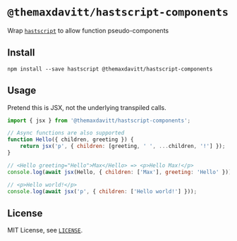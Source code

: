 # `@themaxdavitt/hastscript-components`

Wrap [`hastscript`](https://www.npmjs.com/package/hastscript) to allow function pseudo-components

## Install

```
npm install --save hastscript @themaxdavitt/hastscript-components
```

## Usage

Pretend this is JSX, not the underlying transpiled calls.

```js
import { jsx } from '@themaxdavitt/hastscript-components';

// Async functions are also supported
function Hello({ children, greeting }) {
	return jsx('p', { children: [greeting, ' ', ...children, '!'] });
}

// <Hello greeting="Hello">Max</Hello> => <p>Hello Max!</p>
console.log(await jsx(Hello, { children: ['Max'], greeting: 'Hello' }));

// <p>Hello world!</p>
console.log(await jsx('p', { children: ['Hello world!'] }));
```

## License

MIT License, see [`LICENSE`](LICENSE).
